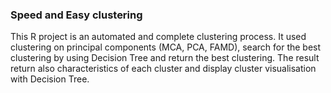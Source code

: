 ### Speed and Easy clustering

This R project is an automated and complete clustering process.
It used clustering on principal components (MCA, PCA, FAMD), search for the best clustering by using Decision Tree
and return the best clustering. The result return also characteristics of each cluster and display cluster visualisation with Decision Tree.
